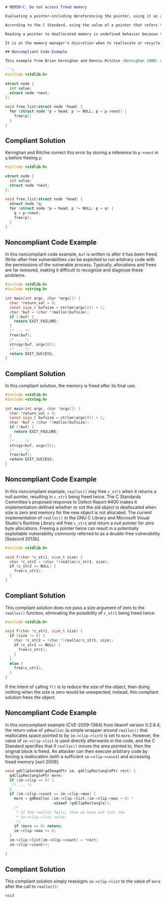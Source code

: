 ```markdown
# MEM30-C. Do not access freed memory

Evaluating a pointer—including dereferencing the pointer, using it as an operand of an arithmetic operation, type casting it, and using it as the right-hand side of an assignment—into memory that has been deallocated by a memory management function is undefined behavior. Pointers to memory that has been deallocated are called dangling pointers. Accessing a dangling pointer can result in exploitable vulnerabilities.

According to the C Standard, using the value of a pointer that refers to space deallocated by a call to the `free()` or `realloc()` function is undefined behavior. (See [undefined behavior 177](#)). 

Reading a pointer to deallocated memory is undefined behavior because the pointer value is indeterminate and might be a trap representation. Fetching a trap representation might perform a hardware trap (but is not required to).

It is at the memory manager's discretion when to reallocate or recycle the freed memory. When memory is freed, all pointers into it become invalid, and its contents might either be returned to the operating system, making the freed space inaccessible, or remain intact and accessible. As a result, the data at the freed location can appear to be valid but change unexpectedly. Consequently, memory must not be written to or read from once it is freed.

## Noncompliant Code Example

This example from Brian Kernighan and Dennis Ritchie [Kernighan 1988] shows both the incorrect and correct techniques for freeing the memory associated with a linked list. In their (intentionally) incorrect example, `p` is freed before `p->next` is executed, so that `p->next` reads memory that has already been freed.

```c
#include <stdlib.h>
  
struct node {
  int value;
  struct node *next;
};
  
void free_list(struct node *head) {
  for (struct node *p = head; p != NULL; p = p->next) {
    free(p);
  }
}
```

## Compliant Solution

Kernighan and Ritchie correct this error by storing a reference to `p->next` in `q` before freeing `p`:

```c
#include <stdlib.h>
  
struct node {
  int value;
  struct node *next;
};
  
void free_list(struct node *head) {
  struct node *q;
  for (struct node *p = head; p != NULL; p = q) {
    q = p->next;
    free(p);
  }
}
```

## Noncompliant Code Example

In this noncompliant code example, `buf` is written to after it has been freed. Write-after-free vulnerabilities can be exploited to run arbitrary code with the permissions of the vulnerable process. Typically, allocations and frees are far removed, making it difficult to recognize and diagnose these problems.

```c
#include <stdlib.h>
#include <string.h>
 
int main(int argc, char *argv[]) {
  char *return_val = 0;
  const size_t bufsize = strlen(argv[0]) + 1;
  char *buf = (char *)malloc(bufsize);
  if (!buf) {
    return EXIT_FAILURE;
  }
  /* ... */
  free(buf);
  /* ... */
  strcpy(buf, argv[0]);
  /* ... */
  return EXIT_SUCCESS;
}
```

## Compliant Solution

In this compliant solution, the memory is freed after its final use:

```c
#include <stdlib.h>
#include <string.h>
 
int main(int argc, char *argv[]) {
  char *return_val = 0;
  const size_t bufsize = strlen(argv[0]) + 1;
  char *buf = (char *)malloc(bufsize);
  if (!buf) {
    return EXIT_FAILURE;
  }
  /* ... */
  strcpy(buf, argv[0]);
  /* ... */
  free(buf);
  return EXIT_SUCCESS;
}
```

## Noncompliant Code Example

In this noncompliant example, `realloc()` may free `c_str1` when it returns a null pointer, resulting in `c_str1` being freed twice. The C Standards Committee's proposed response to Defect Report #400 makes it implementation-defined whether or not the old object is deallocated when size is zero and memory for the new object is not allocated. The current implementation of `realloc()` in the GNU C Library and Microsoft Visual Studio's Runtime Library will free `c_str1` and return a null pointer for zero byte allocations. Freeing a pointer twice can result in a potentially exploitable vulnerability commonly referred to as a double-free vulnerability [Seacord 2013b].

```c
#include <stdlib.h>
  
void f(char *c_str1, size_t size) {
  char *c_str2 = (char *)realloc(c_str1, size);
  if (c_str2 == NULL) {
    free(c_str1);
  }
}
```

## Compliant Solution

This compliant solution does not pass a size argument of zero to the `realloc()` function, eliminating the possibility of `c_str1` being freed twice:

```c
#include <stdlib.h>
  
void f(char *c_str1, size_t size) {
  if (size != 0) {
    char *c_str2 = (char *)realloc(c_str1, size);
    if (c_str2 == NULL) {
      free(c_str1);
    }
  }
  else {
    free(c_str1);
  }
}
```

If the intent of calling `f()` is to reduce the size of the object, then doing nothing when the size is zero would be unexpected; instead, this compliant solution frees the object.

## Noncompliant Code Example

In this noncompliant example (CVE-2009-1364) from libwmf version 0.2.8.4, the return value of `gdRealloc` (a simple wrapper around `realloc()` that reallocates space pointed to by `im->clip->list`) is set to `more`. However, the value of `im->clip->list` is used directly afterwards in the code, and the C Standard specifies that if `realloc()` moves the area pointed to, then the original block is freed. An attacker can then execute arbitrary code by forcing a reallocation (with a sufficient `im->clip->count`) and accessing freed memory [xorl 2009].

```c
void gdClipSetAdd(gdImagePtr im, gdClipRectanglePtr rect) {
  gdClipRectanglePtr more;
  if (im->clip == 0) {
   /* ... */
  }
  if (im->clip->count == im->clip->max) {
    more = gdRealloc (im->clip->list,(im->clip->max + 8) *
                      sizeof (gdClipRectangle));
    /*
     * If the realloc fails, then we have not lost the
     * im->clip->list value.
     */
    if (more == 0) return;
    im->clip->max += 8;
  }
  im->clip->list[im->clip->count] = *rect;
  im->clip->count++;
 
}
```

## Compliant Solution

This compliant solution simply reassigns `im->clip->list` to the value of `more` after the call to `realloc()`:

```c
void
